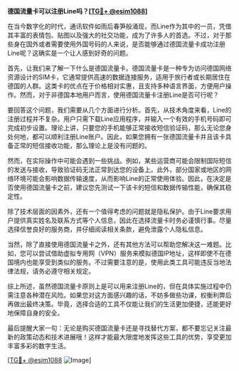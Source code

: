 **德国流量卡可以注册Line吗？[[TG💪+ @esim1088](https://t.me/s/esim1088)]**

在当今数字化的时代，通讯软件如雨后春笋般涌现，而Line作为其中的一员，凭借其丰富的表情包、贴图以及强大的社交功能，成为了许多人的首选。不过，对于那些身在国外或者需要使用外国号码的人来说，是否能够通过德国流量卡成功注册Line呢？这确实是一个让人感到好奇的问题。

首先，让我们来了解一下什么是德国流量卡。德国流量卡是一种专为访问德国网络资源设计的SIM卡，它通常提供高速的数据连接服务，适用于旅行者或长期居住在德国的人群。这类卡的优点在于价格相对实惠，且支持多种语言界面，方便用户操作。然而，对于非德国本地用户而言，使用德国流量卡注册Line是否可行呢？

要回答这个问题，我们需要从几个方面进行分析。首先，从技术角度来看，Line的注册过程并不复杂。用户只需下载Line应用程序，并输入一个有效的手机号码即可完成初步设置。理论上讲，只要您的手机能够正常接收短信验证码，那么无论您身处何地，都可以顺利注册Line账户。因此，如果您拥有一张德国流量卡并且该卡具备正常的短信接收功能，那么理论上是没有问题的。

然而，在实际操作中可能会遇到一些挑战。例如，某些运营商可能会限制国际短信的发送与接收，导致验证码无法正常到达您的设备上。此外，部分国家或地区的网络环境可能会影响数据传输速度，从而影响Line的正常使用体验。因此，在决定是否使用德国流量卡之前，建议您先测试一下该卡的短信和数据传输性能，确保其稳定性。

除了技术层面的因素外，还有一个值得考虑的问题就是隐私保护。由于Line要求用户提供真实姓名及联系方式等个人信息，因此在选择流量卡时务必谨慎行事。尽量选择信誉良好的服务商，并仔细阅读相关条款，避免泄露个人隐私信息。

当然，除了直接使用德国流量卡之外，还有其他方法可以帮助您解决这一难题。比如，您可以尝试借助虚拟专用网（VPN）服务来模拟德国IP地址，这样即使不在德国境内也能享受到类似的服务。不过需要注意的是，使用此类工具可能违反当地法律法规，请务必遵守相关规定。

综上所述，虽然德国流量卡原则上是可以用来注册Line的，但在具体实施过程中仍需注意各种潜在风险。如果您对这方面感兴趣的话，不妨多做些功课，权衡利弊后再做出最终决策。毕竟，选择合适的工具不仅能让我们的生活更加便捷，还能更好地保障自身的安全。

最后提醒大家一句：无论是购买德国流量卡还是寻找替代方案，都不要忘记关注最新的政策动态和技术进展哦！这样才能最大限度地发挥这些工具的优势，享受更加丰富多彩的数字生活。

[[TG💪+ @esim1088](https://t.me/s/esim1088) ![Image](https://i.postimg.cc/4NQfJmqS/Snipaste-2025-05-13-00-14-12.png)]